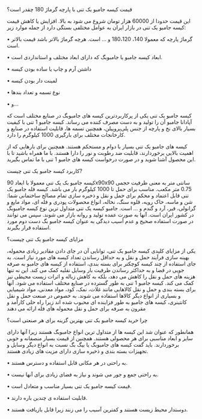 قیمت کیسه جامبو یک تنی با پارچه گرماژ 180 چقدر است؟ 

این قیمت حدودا از 60000 هزار تومان شروع می شود به بالا. افزایش یا کاهش قیمت کیسه جامبو یک تنی در بازار ایران به عوامل مختلفی بستگی دارد از جمله موارد زیر:

•	گرماژ پارچه که معمولا 140، 180،120 و ... است. هرچه گرماژ بالاتر باشد قیمت بالاتر است.

•	ابعاد کیسه جامبو یا جامبوبگ که دارای ابعاد مختلف و استانداردی است.

•	داشتن آرم و چاپ یا ساده بودن کیسه

•	لمینت دار بودن کیسه

•	نوع تسمه و تعداد بندها

•	و...

کیسه جامبو یک تنی یکی از پرکاربردترین کیسه های جامبوبگ در صنایع مختلف است که آپادانا جامبو آن را تولید و به دست مصرف کننده می رساند. کیسه جامبو 1 تنی با کیفیت بسیار بالای نخ و پارچه از جنس پلی‌پروپیلن، همچنین تسمه ها، قابلیت استفاده در صنایع و کارخانجات مختلف برای بارگیری 1000 کیلوگرم را دارد.

کیسه های جامبو یک تنی بسیار با دوام و مستحکم هستند. همچنین برای بارهایی که از اهمیت بالایی برخوردارند، قابلیت ضد رطوبت و نور را دارا هستند. با ما همراه باشید تا با این محصول آشنا شوید و در صورت درخواست کیسه های جامبو 1 تنی با ما تماس بگیرید.

کاربرد کیسه جامبو یک تنی چیست?

کیسه جامبو بک یک تنی معمولا  با ابعاد 90x90x90 سانتی متر به معنی ظرفیت حجمی 0.75 متر مکعب. مناسب برای حمل تا 1000 کیلوگرم بار می باشد. کیسه فله جامبو یک تنی قابل اعتماد و محکم برای حمل و نقل و ذخیره سازی تمام مصالح ساختمانی شما: شن و ماسه، خاک رویه، قلوه سنگ، نخاله، انواع محصولات پودری و فله ای، مواد مایع و گرانولی، قیر، آرد و گندم و ... است. جامبو کیسه یک تنی متداول ترین نوع کیسه جامبوبگ در کشور ایران است. آنها به صورت عمده تولید و روانه بازار می شوند. سپس می توانند در صورت استفاده صحیح و عدم آسیب دیدگی به عنوان کیسه جامبو بگ دست دوم مورد استفاده قرار بگیرند.

مزایای کیسه جامبو یک تنی چیست؟

یکی از مزایای کلیدی کیسه جامبو یک تنی، توانایی آن در جای دادن مقادیر زیادی محموله، بهینه سازی فرآیند حمل و نقل و به حداقل رساندن تعداد کیسه های مورد نیاز است. به جای استفاده از چند کیسه کوچکتر برای بسته بندی، استفاده از کیسه های جامبو به صرفه جویی در فضا و به حداکثر رساندن ظرفیت بار وسایل نقلیه کمک می کند. این نه تنها هزینه های حمل و نقل را کاهش می دهد، بلکه به کاهش زباله و اثرات زیست محیطی نیز کمک می کند. کیسه جامبو 1 تنی به طور گسترده در صنایع مختلف استفاده می شود. آنها برای بسته بندی و حمل و نقل کالاهایی مانند غلات، نمک، کود، مواد معدنی، مواد شیمیایی و بسیاری از انواع دیگر کالاها استفاده می شوند. به خصوص در صنعت حمل و نقل کانتینری، کیسه های جامبو به طور فزاینده ای محبوب شده اند زیرا راه حلی کارآمد و مقرون به صرفه برای حمل و نقل محموله های فله ارائه می دهند

چرا خرید کیسه جامبو یک تنی بهترین گزینه برای هر صنعتی است؟

همانطور که عنوان شد این کیسه ها از متداول ترین انواع جامبوبگ هستند زیرا آنها دارای سایز و ابعاد مناسبی برای هر محصولی هستند. همچنین از قیمت بسیار منصفانه و خوبی برخوردارند. باید گفت کیسه های جامبوبگ یا بیگ بگ نسبت به انواع دیگر وسایل و تجهیزات بسته بندی و ذخیره سازی دارای مزیت های زیادی هستند. 

•	به راحتی در هر مکانی قابل استفاده و دسترس هستند.

•	به راحتی جمع و جور می شوند و نیاز به فضای زیادی برای آنها نیست.

•	قیمت کیسه جامبو یک تنی بسیار مناسب و متعادل است.

•	قابلیت استفاده ی چندین باره دارند.

•	دوستدار محیط زیست هستند و کمترین آسیب را می زنند زیرا قابل بازیافت هستند.



